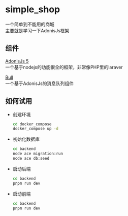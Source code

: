 # simple_shop
一个简单到不能用的商城  
主要就是学习一下AdonisJs框架

## 组件
[AdonisJs 5](https://adonisjs.com/)  
一个基于nodejs的功能很全的框架，非常像PHP里的laraver

[Bull](https://github.com/Rocketseat/adonis-bull/tree/alpha)  
一个基于AdonisJs的消息队列组件

## 如何试用
- 创建环境
    ```cmd
    cd docker_compose
    docker_compose up -d
    ```
- 初始化数据库
    ```cmd
    cd backend
    node ace migration:run
    node ace db:seed
    ```
- 启动后端
    ```cmd
    cd backend
    pnpm run dev
    ```
- 启动前端
    ```cmd
    cd backend
    pnpm run dev
    ```
